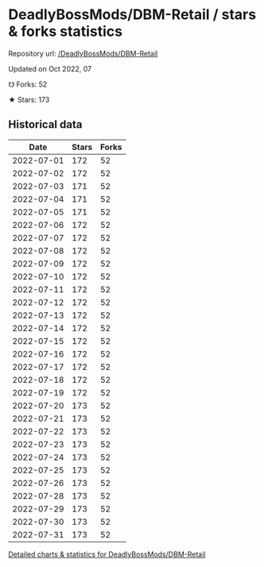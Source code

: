 # DeadlyBossMods/DBM-Retail / stars & forks statistics

Repository url: [/DeadlyBossMods/DBM-Retail](https://github.com/DeadlyBossMods/DBM-Retail)

Updated on Oct 2022, 07

☋ Forks: 52

★ Stars: 173

## Historical data
| Date | Stars | Forks |
|------|-------|-------|
| 2022-07-01 | 172 | 52 | 
| 2022-07-02 | 172 | 52 | 
| 2022-07-03 | 171 | 52 | 
| 2022-07-04 | 171 | 52 | 
| 2022-07-05 | 171 | 52 | 
| 2022-07-06 | 172 | 52 | 
| 2022-07-07 | 172 | 52 | 
| 2022-07-08 | 172 | 52 | 
| 2022-07-09 | 172 | 52 | 
| 2022-07-10 | 172 | 52 | 
| 2022-07-11 | 172 | 52 | 
| 2022-07-12 | 172 | 52 | 
| 2022-07-13 | 172 | 52 | 
| 2022-07-14 | 172 | 52 | 
| 2022-07-15 | 172 | 52 | 
| 2022-07-16 | 172 | 52 | 
| 2022-07-17 | 172 | 52 | 
| 2022-07-18 | 172 | 52 | 
| 2022-07-19 | 172 | 52 | 
| 2022-07-20 | 173 | 52 | 
| 2022-07-21 | 173 | 52 | 
| 2022-07-22 | 173 | 52 | 
| 2022-07-23 | 173 | 52 | 
| 2022-07-24 | 173 | 52 | 
| 2022-07-25 | 173 | 52 | 
| 2022-07-26 | 173 | 52 | 
| 2022-07-28 | 173 | 52 | 
| 2022-07-29 | 173 | 52 | 
| 2022-07-30 | 173 | 52 | 
| 2022-07-31 | 173 | 52 | 


[Detailed charts & statistics for DeadlyBossMods/DBM-Retail](https://reviewgithub.com/rep/DeadlyBossMods/DBM-Retail)
